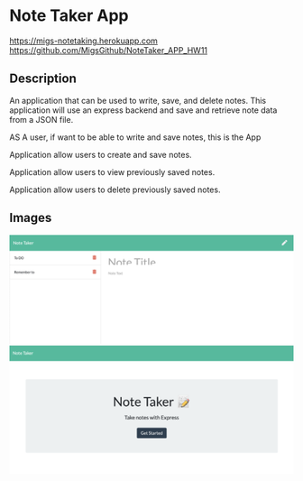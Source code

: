 # Note Taker App

https://migs-notetaking.herokuapp.com
https://github.com/MigsGithub/NoteTaker_APP_HW11

## Description

An application that can be used to write, save, and delete notes. This application will use an express backend and save and retrieve note data from a JSON file.

AS A user, if want to be able to write and save notes, this is the App

Application  allow users to create and save notes.

Application  allow users to view previously saved notes.

Application  allow users to delete previously saved notes.

## Images

![Home Page](home.jpg)
![notes page](notes.jpg)

